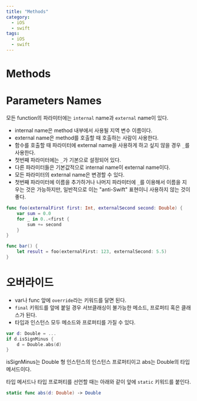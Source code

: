 ```yaml
---
title: "Methods"
category:
  - iOS
  - swift
tags: 
  - iOS
  - swift
---
```


# Methods

# Parameters Names

모든 function의 파라미터에는 `internal` name과 `external` name이 있다.

- internal name은 method 내부에서 사용될 지역 변수 이름이다.
- external name은 method를 호출할 때 호출하는 사람이 사용한다.
- 함수를 호출할 때 파라미터에 external name을 사용하게 하고 싶지 않을 경우 `_`를 사용한다.
- 첫번째 파라미터에는 `_`가 기본으로 설정되어 있다.
- 다른 파라미터들은 기본값적으로 internal name이 external name이다.
- 모든 파라미터의 external name은 변경할 수 있다.
- 첫번째 파라미터에 이름을 추가하거나 나머지 파라미터에 `_`를 이용해서  이름을 지우는 것은 가능하지만, 일반적으로 이는 "anti-Swift" 표현이니 사용하지 않는 것이 좋다.

```swift
func foo(externalFirst first: Int, externalSecond second: Double) {
    var sum = 0.0
    for _ in 0..<first {
        sum += second
    }
}

func bar() {
    let result = foo(externalFirst: 123, externalSecond: 5.5)
}
```

# 오버라이드

- var나 func 앞에 `override`라는 키워드를 달면 된다.
- `final` 키워드를 앞에 붙일 경우 서브클래싱이 불가능한 메소드, 프로퍼티 혹은 클래스가 된다.
- 타입과 인스턴스 모두 메소드와 프로퍼티를 가질 수 있다.

```swift
var d: Double = ...
if d.isSignMinus {
    d = Double.abs(d)
}
```
isSignMinus는 Double 형 인스턴스의 인스턴스 프로퍼티이고
abs는 Double의 타입 메서드이다.

타입 메서드나 타입 프로퍼티를 선언할 때는 아래와 같이 앞에 `static` 키워드를 붙인다.

```swift
static func abs(d: Double) -> Double
```